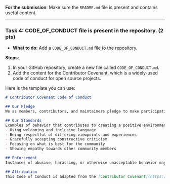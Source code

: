 
**For the submission**: Make sure the `README.md` file is present and contains useful content.

---

### **Task 4: CODE_OF_CONDUCT file is present in the repository. (2 pts)**

- **What to do**: Add a `CODE_OF_CONDUCT.md` file to the repository.
  
**Steps**:
1. In your GitHub repository, create a new file called `CODE_OF_CONDUCT.md`.
2. Add the content for the Contributor Covenant, which is a widely-used code of conduct for open source projects.
   
Here is the template you can use:
```markdown
# Contributor Covenant Code of Conduct

## Our Pledge
We as members, contributors, and maintainers pledge to make participation in our project and our community a harassment-free experience for everyone, regardless of age, body size, disability, ethnicity, gender identity and expression, level of experience, nationality, personal appearance, race, religion, or sexual identity and orientation.

## Our Standards
Examples of behavior that contributes to creating a positive environment include:
- Using welcoming and inclusive language
- Being respectful of differing viewpoints and experiences
- Gracefully accepting constructive criticism
- Focusing on what is best for the community
- Showing empathy towards other community members

## Enforcement
Instances of abusive, harassing, or otherwise unacceptable behavior may be reported by contacting the project team at [your email]. All complaints will be reviewed and investigated and will result in a response that is deemed necessary and appropriate to the circumstances. The project team is obligated to maintain confidentiality with regard to the reporter of an incident.

## Attribution
This Code of Conduct is adapted from the [Contributor Covenant](https://www.contributor-covenant.org/).
